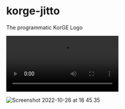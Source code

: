 # korge-jitto

The programmatic KorGE Logo


![](https://user-images.githubusercontent.com/570848/198086173-cbbfb3cb-23aa-4cd2-8dda-7404e575bbe5.mp4)

![Screenshot 2022-10-26 at 18 45 35](https://user-images.githubusercontent.com/570848/198086233-f7037f28-18c3-4dca-adc1-05e3ff31916a.png)
